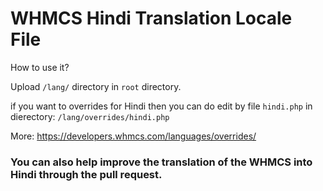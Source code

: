 # WHMCS Hindi Translation Locale File

How to use it?

Upload `/lang/` directory in `root` directory.

if you want to overrides for Hindi then you can do edit by file `hindi.php` in dierectory: `/lang/overrides/hindi.php`

More: https://developers.whmcs.com/languages/overrides/

### You can also help improve the translation of the WHMCS into Hindi through the pull request.
